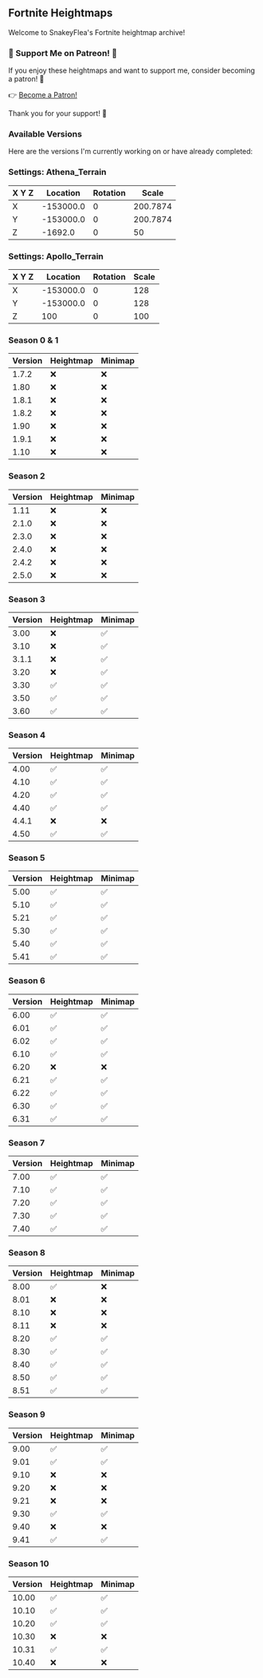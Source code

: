 ## Fortnite Heightmaps

Welcome to SnakeyFlea's Fortnite heightmap archive!

### 🌟 Support Me on Patreon! 🌟

If you enjoy these heightmaps and want to support me, consider becoming a patron! 🙌

👉 [Become a Patron!](https://www.patreon.com/snakeyflea)

Thank you for your support! 💖

### Available Versions

Here are the versions I'm currently working on or have already completed:

### Settings: Athena_Terrain

| X Y Z | Location   | Rotation | Scale   |
|-------|------------|----------|---------|
| X     | -153000.0  | 0        | 200.7874|
| Y     | -153000.0  | 0        | 200.7874|
| Z     | -1692.0    | 0        | 50      |

### Settings: Apollo_Terrain

| X Y Z | Location   | Rotation | Scale   |
|-------|------------|----------|---------|
| X     | -153000.0  | 0        | 128     |
| Y     | -153000.0  | 0        | 128     |
| Z     | 100        | 0        | 100     |

### Season 0 & 1

| Version | Heightmap         | Minimap |
|---------|-------------------|---------|
| 1.7.2   | :x:               | :x:     |
| 1.80    | :x:               | :x:     |
| 1.8.1   | :x:               | :x:     |
| 1.8.2   | :x:               | :x:     |
| 1.90    | :x:               | :x:     |
| 1.9.1   | :x:               | :x:     |
| 1.10    | :x:               | :x:     |

### Season 2

| Version | Heightmap         | Minimap |
|---------|-------------------|---------|
| 1.11    | :x:               | :x:     |
| 2.1.0   | :x:               | :x:     |
| 2.3.0   | :x:               | :x:     |
| 2.4.0   | :x:               | :x:     |
| 2.4.2   | :x:               | :x:     |
| 2.5.0   | :x:               | :x:     |

### Season 3

| Version | Heightmap         | Minimap |
|---------|-------------------|---------|
| 3.00    | :x:               | :white_check_mark:|
| 3.10    | :x:               | :white_check_mark:|
| 3.1.1   | :x:               | :white_check_mark:|
| 3.20    | :x:               | :white_check_mark:|
| 3.30    | :white_check_mark:| :white_check_mark:|
| 3.50    | :white_check_mark:| :white_check_mark:|
| 3.60    | :white_check_mark:| :white_check_mark:|

### Season 4

| Version | Heightmap         | Minimap |
|---------|-------------------|---------|
| 4.00    | :white_check_mark:| :white_check_mark:|
| 4.10    | :white_check_mark:| :white_check_mark:|
| 4.20    | :white_check_mark:| :white_check_mark:|
| 4.40    | :white_check_mark:| :white_check_mark:|
| 4.4.1   | :x:               | :x:     |
| 4.50    | :white_check_mark:| :white_check_mark:|

### Season 5

| Version | Heightmap         | Minimap |
|---------|-------------------|---------|
| 5.00    | :white_check_mark:| :white_check_mark:|
| 5.10    | :white_check_mark:| :white_check_mark:|
| 5.21    | :white_check_mark:| :white_check_mark:|
| 5.30    | :white_check_mark:| :white_check_mark:|
| 5.40    | :white_check_mark:| :white_check_mark:|
| 5.41    | :white_check_mark:| :white_check_mark:|

### Season 6

| Version | Heightmap         | Minimap |
|---------|-------------------|---------|
| 6.00    | :white_check_mark:| :white_check_mark:|
| 6.01    | :white_check_mark:| :white_check_mark:|
| 6.02    | :white_check_mark:| :white_check_mark:|
| 6.10    | :white_check_mark:| :white_check_mark:|
| 6.20    | :x:               | :x:     |
| 6.21    | :white_check_mark:| :white_check_mark:|
| 6.22    | :white_check_mark:| :white_check_mark:|
| 6.30    | :white_check_mark:| :white_check_mark:|
| 6.31    | :white_check_mark:| :white_check_mark:|

### Season 7

| Version | Heightmap         | Minimap |
|---------|-------------------|---------|
| 7.00    | :white_check_mark:| :white_check_mark:|
| 7.10    | :white_check_mark:| :white_check_mark:|
| 7.20    | :white_check_mark:| :white_check_mark:|
| 7.30    | :white_check_mark:| :white_check_mark:|
| 7.40    | :white_check_mark:| :white_check_mark:|

### Season 8

| Version | Heightmap         | Minimap |
|---------|-------------------|---------|
| 8.00    | :white_check_mark:| :x:     |
| 8.01    | :x:               | :x:     |
| 8.10    | :x:               | :x:     |
| 8.11    | :x:               | :x:     |
| 8.20    | :white_check_mark:| :white_check_mark:|
| 8.30    | :white_check_mark:| :white_check_mark:|
| 8.40    | :white_check_mark:| :white_check_mark:|
| 8.50    | :white_check_mark:| :white_check_mark:|
| 8.51    | :white_check_mark:| :white_check_mark:|

### Season 9

| Version | Heightmap         | Minimap |
|---------|-------------------|---------|
| 9.00    | :white_check_mark:| :white_check_mark:|
| 9.01    | :white_check_mark:| :white_check_mark:|
| 9.10    | :x:               | :x:     |
| 9.20    | :x:               | :x:     |
| 9.21    | :x:               | :x:     |
| 9.30    | :white_check_mark:| :white_check_mark:|
| 9.40    | :x:               | :x:     |
| 9.41    | :white_check_mark:| :white_check_mark:|

### Season 10

| Version | Heightmap         | Minimap |
|---------|-------------------|---------|
| 10.00   | :white_check_mark:| :white_check_mark:|
| 10.10   | :white_check_mark:| :white_check_mark:|
| 10.20   | :white_check_mark:| :white_check_mark:|
| 10.30   | :x:               | :x:     |
| 10.31   | :white_check_mark:| :white_check_mark:|
| 10.40   | :x:               | :x:     |
